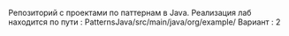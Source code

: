Репозиторий с проектами по паттернам в Java.
Реализация лаб находится по пути : PatternsJava/src/main/java/org/example/
Вариант : 2